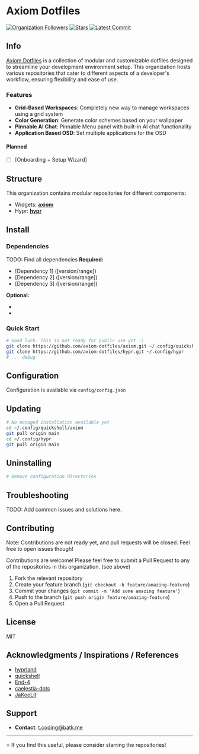 # Axiom Dotfiles

<!-- Badges -->
[![Organization Followers](https://img.shields.io/github/followers/axiom-dotfiles?style=social&label=Follow)](https://github.com/axiom-dotfiles)
[![Stars](https://img.shields.io/github/stars/axiom-dotfiles/axiom?style=social)](https://github.com/axiom-dotfiles/axiom)
[![Latest Commit](https://img.shields.io/github/last-commit/axiom-dotfiles/axiom)](https://github.com/axiom-dotfiles)

<!-- Video Demo -->
<!-- [![Demo Video](https://img.youtube.com/vi/YOUR_VIDEO_ID/maxresdefault.jpg)](https://www.youtube.com/watch?v=YOUR_VIDEO_ID) -->

## Info

[Axiom Dotfiles](https://github.com/axiom-dotfiles) is a collection of modular and customizable dotfiles designed to streamline your development environment setup. This organization hosts various repositories that cater to different aspects of a developer's workflow, ensuring flexibility and ease of use.

### Features

- **Grid-Based Workspaces**: Completely new way to manage workspaces using a grid system
- **Color Generation**: Generate color schemes based on your wallpaper
- **Pinnable AI Chat**: Pinnable Menu panel with built-in AI chat functionality
- **Application Based OSD**: Set multiple applications for the OSD

#### Planned

- [ ] [Onboarding + Setup Wizard]

## Structure

This organization contains modular repositories for different components:

- Widgets: **[axiom](https://github.com/axiom-dotfiles/axiom)**
- Hypr: **[hypr](https://github.com/axiom-dotfiles/hypr)**
<!-- - **[repo-name]**: [Component description] -->
<!-- - **[repo-name]**: [Component description] -->

## Install

### Dependencies

TODO: Find all dependencies
**Required:**
- [Dependency 1] ([version/range])
- [Dependency 2] ([version/range])
- [Dependency 3] ([version/range])

**Optional:**
- [Optional dependency 1]: [Purpose]
- [Optional dependency 2]: [Purpose]

### Quick Start

```bash
# Good luck. This is not ready for public use yet :)
git clone https://github.com/axiom-dotfiles/axiom.git ~/.config/quickshell/axiom
git clone https://github.com/axiom-dotfiles/hypr.git ~/.config/hypr
# ... debug
```

## Configuration

Configuration is available via `config/config.json`

## Updating

```bash
# No managed installation available yet
cd ~/.config/quickshell/axiom
git pull origin main
cd ~/.config/hypr
git pull origin main
```

## Uninstalling

```bash
# Remove configuration directories
```

## Troubleshooting

TODO: Add common issues and solutions here.

## Contributing

Note: Contributions are not ready yet, and pull requests will be closed. Feel free to open issues though!

Contributions are welcome! Please feel free to submit a Pull Request to any of the repositories in this organization. (see above)

1. Fork the relevant repository
2. Create your feature branch (`git checkout -b feature/amazing-feature`)
3. Commit your changes (`git commit -m 'Add some amazing feature'`)
4. Push to the branch (`git push origin feature/amazing-feature`)
5. Open a Pull Request

## License

MIT

## Acknowledgments / Inspirations / References

- [hyprland](https://hypr.land/)
- [quickshell](https://quickshell.org/)
- [End-4](https://github.com/end-4/dots-hyprland)
- [caelestia-dots](https://github.com/caelestia-dots)
- [JaKooLit](https://github.com/JaKooLit/Hyprland-Dots)

## Support

- **Contact**: t.coding@batk.me

---

⭐ If you find this useful, please consider starring the repositories!

